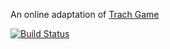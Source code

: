 An online adaptation of [Trach Game](https://www.facebook.com/TrachGame)

[![Build Status](https://travis-ci.org/programistagd/TrachOnline.svg?branch=master)](https://travis-ci.org/programistagd/TrachOnline)
